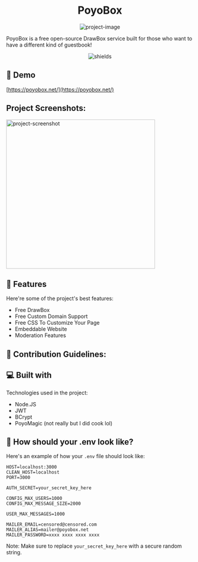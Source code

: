 <h1 align="center" id="title">PoyoBox</h1>

<p align="center"><img src="https://socialify.git.ci/mrdapoyo/poyobox/image?font=Source+Code+Pro&amp;language=1&amp;name=1&amp;owner=1&amp;pattern=Circuit+Board&amp;stargazers=1&amp;theme=Dark" alt="project-image"></p>

<p id="description">PoyoBox is a free open-source DrawBox service built for those who want to have a different kind of guestbook!</p>

<p align="center"><img src="https://img.shields.io/github/languages/code-size/mrdapoyo/poyobox" alt="shields"></p>

<h2>🚀 Demo</h2>

[https://poyobox.net/](https://poyobox.net/)

<h2>Project Screenshots:</h2>

<img src="https://cloud-6bk0h8rd6-hack-club-bot.vercel.app/0image.png" alt="project-screenshot" width="400" height="400/">
  
<h2>🧐 Features</h2>

Here're some of the project's best features:

*   Free DrawBox
*   Free Custom Domain Support
*   Free CSS To Customize Your Page
*   Embeddable Website
*   Moderation Features

<h2>🍰 Contribution Guidelines:</h2>

  
  
<h2>💻 Built with</h2>

Technologies used in the project:

*   Node.JS
*   JWT
*   BCrypt
*   PoyoMagic (not really but I did cook lol)

<h2>🤔 How should your .env look like?</h2>

Here's an example of how your `.env` file should look like:

```env
HOST=localhost:3000
CLEAN_HOST=localhost
PORT=3000

AUTH_SECRET=your_secret_key_here

CONFIG_MAX_USERS=1000
CONFIG_MAX_MESSAGE_SIZE=2000

USER_MAX_MESSAGES=1000

MAILER_EMAIL=censored@censored.com
MAILER_ALIAS=mailer@poyobox.net
MAILER_PASSWORD=xxxx xxxx xxxx xxxx
```

Note: Make sure to replace `your_secret_key_here` with a secure random string.